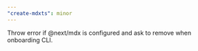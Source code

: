 ```yaml
---
"create-mdxts": minor
---
```


Throw error if @next/mdx is configured and ask to remove when onboarding CLI.
